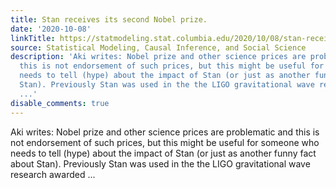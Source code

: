 ```yaml
---
title: Stan receives its second Nobel prize.
date: '2020-10-08'
linkTitle: https://statmodeling.stat.columbia.edu/2020/10/08/stan-receives-its-second-nobel-prize/
source: Statistical Modeling, Causal Inference, and Social Science
description: 'Aki writes: Nobel prize and other science prices are problematic and
  this is not endorsement of such prices, but this might be useful for someone who
  needs to tell (hype) about the impact of Stan (or just as another funny fact about
  Stan). Previously Stan was used in the the LIGO gravitational wave research awarded
  ...'
disable_comments: true
---
```

Aki writes: Nobel prize and other science prices are problematic and this is not endorsement of such prices, but this might be useful for someone who needs to tell (hype) about the impact of Stan (or just as another funny fact about Stan). Previously Stan was used in the the LIGO gravitational wave research awarded ...